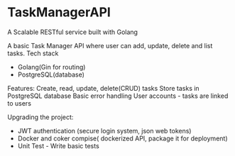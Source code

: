 # TaskManagerAPI

A Scalable RESTful service built with Golang

A basic Task Manager API where user can add, update, delete and list tasks.
Tech stack

-   Golang(Gin for routing)
-   PostgreSQL(database)

Features:
Create, read, update, delete(CRUD) tasks
Store tasks in PostgreSQL database
Basic error handling
User accounts - tasks are linked to users

Upgrading the project:

-   JWT authentication (secure login system, json web tokens)
-   Docker and coker compise( dockerized API, package it for deployment)
-   Unit Test - Write basic tests
